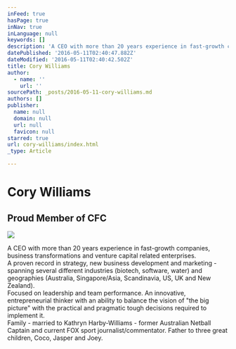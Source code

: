 ```yaml
---
inFeed: true
hasPage: true
inNav: true
inLanguage: null
keywords: []
description: 'A CEO with more than 20 years experience in fast-growth companies, business transformations and venture capital related enterprises.  A proven record in strategy, new business development and marketing - spanning several different industries (biotech, software, water) and geographies (Australia, Singapore/Asia, Scandinavia, US, UK and New Zealand). Focused on leadership and team performance. An innovative, entrepreneurial thinker with an ability to balance the vision of “the big picture” with the practical and pragmatic tough decisions required to implement it. Family - married to Kathryn Harby-Williams - former Australian Netball Captain and current FOX sport journalist/commentator. Father to three great children, Coco, Jasper and Joey.'
datePublished: '2016-05-11T02:40:47.882Z'
dateModified: '2016-05-11T02:40:42.502Z'
title: Cory Williams
author:
  - name: ''
    url: ''
sourcePath: _posts/2016-05-11-cory-williams.md
authors: []
publisher:
  name: null
  domain: null
  url: null
  favicon: null
starred: true
url: cory-williams/index.html
_type: Article

---
```

# Cory Williams

## Proud Member of CFC

<article style=""><img src="https://s3-us-west-2.amazonaws.com/the-grid-img/p/44a3d8bddbe5580bf192163b7f8a014ceea89e53.jpg" /></article>

A CEO with more than 20 years experience in fast-growth companies, business transformations and venture capital related enterprises.   
A proven record in strategy, new business development and marketing - spanning several different industries (biotech, software, water) and geographies (Australia, Singapore/Asia, Scandinavia, US, UK and New Zealand).  
Focused on leadership and team performance. An innovative, entrepreneurial thinker with an ability to balance the vision of "the big picture" with the practical and pragmatic tough decisions required to implement it.  
Family - married to Kathryn Harby-Williams - former Australian Netball Captain and current FOX sport journalist/commentator. Father to three great children, Coco, Jasper and Joey.